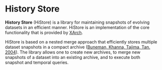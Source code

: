History Store
=============

**History Store** (HiStore) is a library for maintaining snapshots of evolving datasets in an efficient manner. HiStore is an implementation of the core functionality that is provided by [XArch](http://xarch.sourceforge.net/).

HiStore is based on a nested merge approach that efficiently stores multiple dataset snapshots in a compact archive ([Buneman, Khanna, Tajima, Tan. 2004](https://dl.acm.org/citation.cfm?id=974752)). The library allows one to create new archives, to merge new snapshots of a dataset into an existing archive, and to execute both snapshot and temporal queries.
